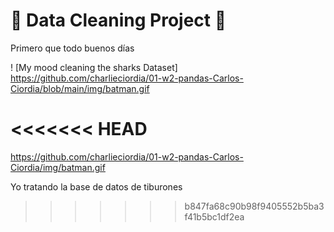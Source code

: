 # 🦈 Data Cleaning Project 🦈

Primero que todo buenos días

! [My mood cleaning the sharks Dataset] https://github.com/charlieciordia/01-w2-pandas-Carlos-Ciordia/blob/main/img/batman.gif

<<<<<<< HEAD
=======
https://github.com/charlieciordia/01-w2-pandas-Carlos-Ciordia/img/batman.gif

Yo tratando la base de datos de tiburones
>>>>>>> b847fa68c90b98f9405552b5ba3f41b5bc1df2ea
